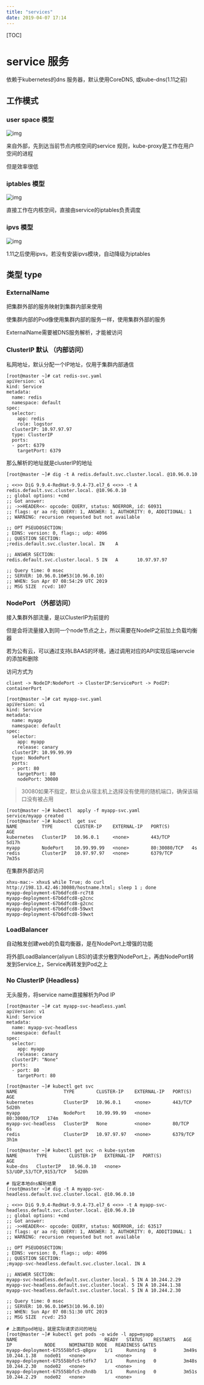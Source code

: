 ```yaml
---
title: "services"
date: 2019-04-07 17:14
---
```



[TOC]





# service 服务

依赖于kubernetes的dns 服务器，默认使用CoreDNS, 或kube-dns(1.11之前)



## 工作模式



### user space 模型

![img](https://snag.gy/0kHw5e.jpg)



来自外部，先到达当前节点内核空间的service 规则，kube-proxy是工作在用户空间的进程

但是效率很低



### iptables 模型

![img](https://snag.gy/wMid4m.jpg)



直接工作在内核空间，直接由service的iptables负责调度





### ipvs 模型

![img](https://snag.gy/ad5SnY.jpg)



1.11之后使用ipvs，若没有安装ipvs模块，自动降级为iptables



## 类型 type



### ExternalName 

把集群外部的服务映射到集群内部来使用

使集群内部的Pod像使用集群内部的服务一样，使用集群外部的服务

ExternalName需要被DNS服务解析，才能被访问



### ClusterIP 默认 （内部访问）

私网地址，默认分配一个IP地址，仅用于集群内部通信

```
[root@master ~]# cat redis-svc.yaml
apiVersion: v1
kind: Service
metadata:
  name: redis
  namespace: default
spec:
  selector:
    app: redis
    role: logstor
  clusterIP: 10.97.97.97
  type: ClusterIP
  ports:
  - port: 6379
    targetPort: 6379
```



那么解析的地址就是clusterIP的地址

```
[root@master ~]# dig -t A redis.default.svc.cluster.local. @10.96.0.10

; <<>> DiG 9.9.4-RedHat-9.9.4-73.el7_6 <<>> -t A redis.default.svc.cluster.local. @10.96.0.10
;; global options: +cmd
;; Got answer:
;; ->>HEADER<<- opcode: QUERY, status: NOERROR, id: 60931
;; flags: qr aa rd; QUERY: 1, ANSWER: 1, AUTHORITY: 0, ADDITIONAL: 1
;; WARNING: recursion requested but not available

;; OPT PSEUDOSECTION:
; EDNS: version: 0, flags:; udp: 4096
;; QUESTION SECTION:
;redis.default.svc.cluster.local. IN    A

;; ANSWER SECTION:
redis.default.svc.cluster.local. 5 IN   A       10.97.97.97

;; Query time: 0 msec
;; SERVER: 10.96.0.10#53(10.96.0.10)
;; WHEN: Sun Apr 07 08:54:29 UTC 2019
;; MSG SIZE  rcvd: 107
```



### NodePort （外部访问）

接入集群外部流量，是以ClusterIP为前提的

但是会将流量接入到同一个node节点之上，所以需要在NodeIP之前加上负载均衡器

若为公有云，可以通过支持LBAAS的环境，通过调用对应的API实现后端servcie的添加和删除



访问方式为

```
client -> NodeIP:NodePort -> ClusterIP:ServicePort -> PodIP: containerPort
```





```
[root@master ~]# cat myapp-svc.yaml
apiVersion: v1
kind: Service
metadata:
  name: myapp
  namespace: default
spec:
  selector:
    app: myapp
    release: canary
  clusterIP: 10.99.99.99
  type: NodePort
  ports:
  - port: 80
    targetPort: 80
    nodePort: 30080
```

> 30080如果不指定，默认会从宿主机上选择没有使用的随机端口，确保该端口没有被占用



```
[root@master ~]# kubectl  apply -f myapp-svc.yaml
service/myapp created
[root@master ~]# kubectl  get svc
NAME         TYPE        CLUSTER-IP    EXTERNAL-IP   PORT(S)        AGE
kubernetes   ClusterIP   10.96.0.1     <none>        443/TCP        5d17h
myapp        NodePort    10.99.99.99   <none>        80:30080/TCP   4s
redis        ClusterIP   10.97.97.97   <none>        6379/TCP       7m35s
```



在集群外部访问

```
xhxu-mac:~ xhxu$ while True; do curl http://198.13.42.46:30080/hostname.html; sleep 1 ; done
myapp-deployment-67b6dfcd8-rc7t8
myapp-deployment-67b6dfcd8-g2cnc
myapp-deployment-67b6dfcd8-g2cnc
myapp-deployment-67b6dfcd8-59wxt
myapp-deployment-67b6dfcd8-59wxt
```





### LoadBalancer

自动触发创建web的负载均衡器，是在NodePort上增强的功能

将外部LoadBalancer(aliyun LBS)的请求分散到NodePort上，再由NodePort转发到Service上，Service再转发到Pod之上

### 



### No ClusterIP (Headless)

无头服务，将service name直接解析为Pod IP



```
[root@master ~]# cat myapp-svc-headless.yaml
apiVersion: v1
kind: Service
metadata:
  name: myapp-svc-headless
  namespace: default
spec:
  selector:
    app: myapp
    release: canary
  clusterIP: "None"
  ports:
  - port: 80
    targetPort: 80
```



```
[root@master ~]# kubectl get svc
NAME                 TYPE        CLUSTER-IP    EXTERNAL-IP   PORT(S)        AGE
kubernetes           ClusterIP   10.96.0.1     <none>        443/TCP        5d20h
myapp                NodePort    10.99.99.99   <none>        80:30080/TCP   174m
myapp-svc-headless   ClusterIP   None          <none>        80/TCP         6s
redis                ClusterIP   10.97.97.97   <none>        6379/TCP       3h1m
```



```
[root@master ~]# kubectl get svc -n kube-system
NAME       TYPE        CLUSTER-IP   EXTERNAL-IP   PORT(S)                  AGE
kube-dns   ClusterIP   10.96.0.10   <none>        53/UDP,53/TCP,9153/TCP   5d20h

# 指定本地dns解析结果
[root@master ~]# dig -t A myapp-svc-headless.default.svc.cluster.local. @10.96.0.10

; <<>> DiG 9.9.4-RedHat-9.9.4-73.el7_6 <<>> -t A myapp-svc-headless.default.svc.cluster.local. @10.96.0.10
;; global options: +cmd
;; Got answer:
;; ->>HEADER<<- opcode: QUERY, status: NOERROR, id: 63517
;; flags: qr aa rd; QUERY: 1, ANSWER: 3, AUTHORITY: 0, ADDITIONAL: 1
;; WARNING: recursion requested but not available

;; OPT PSEUDOSECTION:
; EDNS: version: 0, flags:; udp: 4096
;; QUESTION SECTION:
;myapp-svc-headless.default.svc.cluster.local. IN A

;; ANSWER SECTION:
myapp-svc-headless.default.svc.cluster.local. 5 IN A 10.244.2.29
myapp-svc-headless.default.svc.cluster.local. 5 IN A 10.244.1.38
myapp-svc-headless.default.svc.cluster.local. 5 IN A 10.244.2.30

;; Query time: 0 msec
;; SERVER: 10.96.0.10#53(10.96.0.10)
;; WHEN: Sun Apr 07 08:51:30 UTC 2019
;; MSG SIZE  rcvd: 253

# 上面的pod地址，就是实际请求访问的地址
[root@master ~]# kubectl get pods -o wide -l app=myapp
NAME                                READY   STATUS    RESTARTS   AGE     IP            NODE     NOMINATED NODE   READINESS GATES
myapp-deployment-675558bfc5-q8gxv   1/1     Running   0          3m49s   10.244.1.38   node01   <none>           <none>
myapp-deployment-675558bfc5-tdfk7   1/1     Running   0          3m48s   10.244.2.30   node02   <none>           <none>
myapp-deployment-675558bfc5-zhn8b   1/1     Running   0          3m51s   10.244.2.29   node02   <none>           <none>
```



